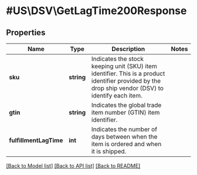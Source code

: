 # #US\DSV\GetLagTime200Response

## Properties

Name | Type | Description | Notes
------------ | ------------- | ------------- | -------------
**sku** | **string** | Indicates the stock keeping unit (SKU) item identifier.    This is a product identifier provided by the drop ship vendor (DSV) to identify each item. |
**gtin** | **string** | Indicates the global trade item number (GTIN) item identifier. |
**fulfillmentLagTime** | **int** | Indicates the number of days between when the item is ordered and when it is shipped. |


[[Back to Model list]](../) [[Back to API list]](../../Api/US/DSV) [[Back to README]](../../README.md)
